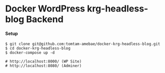 # Docker WordPress krg-headless-blog Backend

#### Setup 
```console
$ git clone git@github.com:tomtam-amebae/docker-krg-headless-blog.git
$ cd docker-krg-headless-blog
$ docker-compose up -d

# http://localhost:8000/ (WP Site)
# http://localhost:8080/ (Adminer)
```
